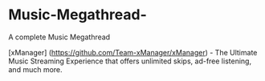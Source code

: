 # Music-Megathread-
A complete Music Megathread 



[xManager] (https://github.com/Team-xManager/xManager) - The Ultimate Music Streaming Experience that offers unlimited skips, ad-free listening, and much more.